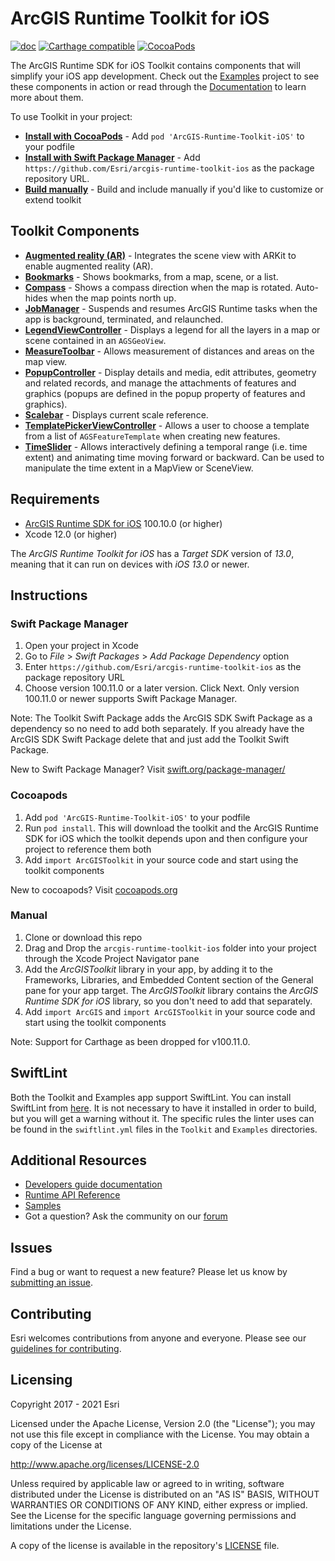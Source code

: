 # ArcGIS Runtime Toolkit for iOS

[![doc](https://img.shields.io/badge/Doc-purple)](Documentation) [![Carthage compatible](https://img.shields.io/badge/Carthage-compatible-4BC51D.svg?style=flat)](https://github.com/Carthage/Carthage) [![CocoaPods](https://img.shields.io/cocoapods/v/ArcGIS-Runtime-Toolkit-iOS)](https://cocoapods.org/)

The ArcGIS Runtime SDK for iOS Toolkit contains components that will simplify your iOS app development. Check out the [Examples](/Examples) project to see these components in action or read through the [Documentation](/Documentation) to learn more about them.

To use Toolkit in your project:

* **[Install with CocoaPods](#cocoapods)** - Add `pod 'ArcGIS-Runtime-Toolkit-iOS'` to your podfile
* **[Install with Swift Package Manager](#swift-package-manager)** - Add `https://github.com/Esri/arcgis-runtime-toolkit-ios` as the package repository URL.
* **[Build manually](#manual)** - Build and include manually if you'd like to customize or extend toolkit

## Toolkit Components

* **[Augmented reality (AR)](Documentation/AR)** - Integrates the scene view with ARKit to enable augmented reality (AR).
* **[Bookmarks](Documentation/Bookmarks)** - Shows bookmarks, from a map, scene, or a list.
* **[Compass](Documentation/Compass)** - Shows a compass direction when the map is rotated. Auto-hides when the map points north up.
* **[JobManager](Documentation/JobManager)** - Suspends and resumes ArcGIS Runtime tasks when the app is background, terminated, and relaunched.
* **[LegendViewController](Documentation/LegendViewController)** - Displays a legend for all the layers in a map or scene contained in an `AGSGeoView`.
* **[MeasureToolbar](Documentation/MeasureToolbar)** - Allows measurement of distances and areas on the map view.
* **[PopupController](Documentation/PopupController)** - Display details and media, edit attributes, geometry and related records, and manage the attachments of features and graphics (popups are defined in the popup property of features and graphics).
* **[Scalebar](Documentation/Scalebar)** - Displays current scale reference.
* **[TemplatePickerViewController](Documentation/TemplatePicker)** - Allows a user to choose a template from a list of `AGSFeatureTemplate` when creating new features.
* **[TimeSlider](Documentation/TimeSlider)** - Allows interactively defining a temporal range (i.e. time extent) and animating time moving forward or backward. Can be used to manipulate the time extent in a MapView or SceneView.

## Requirements
* [ArcGIS Runtime SDK for iOS](https://developers.arcgis.com/ios/) 100.10.0 (or higher)
* Xcode 12.0 (or higher)

The *ArcGIS Runtime Toolkit for iOS* has a *Target SDK* version of *13.0*, meaning that it can run on devices with *iOS 13.0* or newer.

## Instructions

### Swift Package Manager

 1. Open your project in Xcode
 2. Go to *File* > *Swift Packages* > *Add Package Dependency* option 
 3. Enter `https://github.com/Esri/arcgis-runtime-toolkit-ios` as the package repository URL
 4. Choose version 100.11.0 or a later version. Click Next. Only version 100.11.0 or newer supports Swift Package Manager.
 
 Note: The Toolkit Swift Package adds the ArcGIS SDK Swift Package as a dependency so no need to add both separately. If you already have the ArcGIS SDK Swift Package delete that and just add the Toolkit Swift Package. 

 New to Swift Package Manager? Visit [swift.org/package-manager/](https://swift.org/package-manager/)

### Cocoapods

 1. Add `pod 'ArcGIS-Runtime-Toolkit-iOS'` to your podfile
 2. Run `pod install`. This will download the toolkit and the ArcGIS Runtime SDK for iOS which the toolkit depends upon and then configure your project to reference them both
 3. Add `import ArcGISToolkit` in your source code and start using the toolkit components 

 New to cocoapods? Visit [cocoapods.org](https://cocoapods.org/)

### Manual

 1. Clone or download this repo
 2. Drag and Drop the `arcgis-runtime-toolkit-ios` folder into your project through the Xcode Project Navigator pane
 3. Add the *ArcGISToolkit* library in your app, by adding it to the Frameworks, Libraries, and Embedded Content section of the General pane for your app target. The *ArcGISToolkit* library contains the *ArcGIS Runtime SDK for iOS* library, so you don't need to add that separately.
 4. Add `import ArcGIS` and `import ArcGISToolkit` in your source code and start using the toolkit components 

Note: Support for Carthage as been dropped for v100.11.0.

## SwiftLint

Both the Toolkit and Examples app support SwiftLint.  You can install SwiftLint from [here](https://github.com/realm/SwiftLint).  It is not necessary to have it installed in order to build, but you will get a warning without it.  The specific rules the linter uses can be found in the `swiftlint.yml` files in the `Toolkit` and `Examples` directories.

## Additional Resources

* [Developers guide documentation](https://developers.arcgis.com/ios)
* [Runtime API Reference](https://developers.arcgis.com/ios/api-reference)
* [Samples](https://github.com/Esri/arcgis-runtime-samples-ios)
* Got a question? Ask the community on our [forum](http://geonet.esri.com/community/developers/native-app-developers/arcgis-runtime-sdk-for-ios)

## Issues

Find a bug or want to request a new feature?  Please let us know by [submitting an issue](https://github.com/Esri/arcgis-runtime-toolkit-ios/issues/new).

## Contributing

Esri welcomes contributions from anyone and everyone. Please see our [guidelines for contributing](https://github.com/esri/contributing).

## Licensing
Copyright 2017 - 2021 Esri

Licensed under the Apache License, Version 2.0 (the "License");
you may not use this file except in compliance with the License.
You may obtain a copy of the License at

   http://www.apache.org/licenses/LICENSE-2.0

Unless required by applicable law or agreed to in writing, software
distributed under the License is distributed on an "AS IS" BASIS,
WITHOUT WARRANTIES OR CONDITIONS OF ANY KIND, either express or implied.
See the License for the specific language governing permissions and
limitations under the License.

A copy of the license is available in the repository's [LICENSE]( /LICENSE) file.
